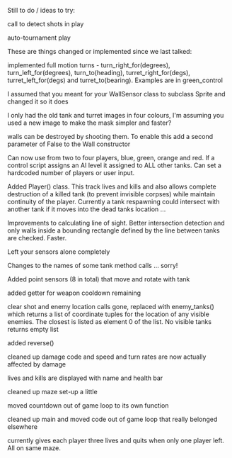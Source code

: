 Still to do / ideas to try:

call to detect shots in play

auto-tournament play



These are things changed or implemented since we last talked:

implemented full motion turns - turn_right_for(degrees), turn_left_for(degrees), turn_to(heading), turret_right_for(degs), turret_left_for(degs) and turret_to(bearing).  Examples are in green_control

I assumed that you meant for your WallSensor class to subclass Sprite and changed it so it does

I only had the old tank and turret images in four colours, I'm assuming you used a new image to make the mask simpler and faster?

walls can be destroyed by shooting them. To enable this add a second parameter of False to the Wall constructor

Can now use from two to four players, blue, green, orange and red. If a control script assigns an AI level it assigned to ALL other tanks.  Can set a hardcoded number of players or user input.

Added Player() class.  This track lives and kills and also allows complete destruction of a killed tank (to prevent invisible corpses) while maintain continuity of the player.  Currently a tank respawning could intersect with another tank if it moves into the dead tanks location ...

Improvements to calculating line of sight.  Better intersection detection and only walls inside a bounding rectangle defined by the line between tanks are checked.  Faster.

Left your sensors alone completely

Changes to the names of some tank method calls ... sorry!

Added point sensors (8 in total) that move and rotate with tank

added getter for weapon cooldown remaining

clear shot and enemy location calls gone, replaced with enemy_tanks() which returns a list of coordinate tuples for the location of any visible enemies.  The closest is listed as element 0 of the list.  No visible tanks returns empty list

added reverse()

cleaned up damage code and speed and turn rates are now actually affected by damage

lives and kills are displayed with name and health bar

cleaned up maze set-up a little

moved countdown out of game loop to its own function

cleaned up main and moved code out of game loop that really belonged elsewhere

currently gives each player three lives and quits when only one player left.  All on same maze.
